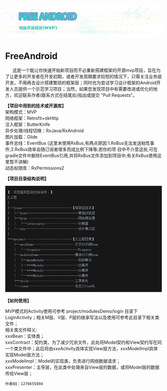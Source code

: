![](https://github.com/lixiangbin/FreeAndroid/blob/master/附件/titleLogo.jpg)

# FreeAndroid  

   <p>&nbsp;&nbsp;&nbsp;&nbsp;&nbsp;&nbsp;这是一个能让你快速开始新项目而不必重新搭建框架的开源mvp项目，旨在为了让更多的开发者在开发初期，或者开发周期要求较短的情况下，只需关注业务层开发，不用再去设计搭建繁琐的框架层；同时也为尝试学习设计框架的Android开发人员提供一个示范学习项目；当然，如果您发现项目中有需要改进或优化的地方，欢迎联系作者(联系方式在结尾处)指出或提交 "Pull Requests"。</p>

**【项目中用到的技术或开源库】**  
架构模式：MVP  
网络框架：Retrofit+okHttp  
注入框架：ButterKnife  
异步处理/线程切换：RxJava/RxAndroid  
图片加载：Glide  
事件总线：EventBus (这里未使用RxBus,有两点原因:1.RxBus无法发送粘性事件;2.RxBus效率会随订阅者增多而成比例下降等;若你的项
                    目中不介意这些,可在gradle文件中删除EventBus引用,并将RxBus文件添加到项目中;有关RxBus使用这里暂不讲解)  
动态权限库：RxPermissions2


**【项目目录结构说明】**

![](https://github.com/lixiangbin/FreeAndroid/blob/master/附件/目录.jpg)

**【如何使用】**
<p>
MVP模式的Activity使用可参考 project/modulesDemo/login 目录下LoginActivity；相关M层、V层、P层的继承写法以及使用可参考此目录下相关类文件；
</br>相关类文件释义:</br>
xxxBean：实体类；</br>
xxxContract：契约类，为了减少冗余文件，此处将Model契约和View契约写在同一个类文件中；此后将由xxxActivity具体实现View层方法，xxxModelImpl具体实现Model层方法；</br>
xxxModelImpl：Model的实现类，负责进行网络数据请求；</br>
xxxPresenter：主导层，在此类中处理来自View层的数据，或将Model层的数据传给View层；</br>




</p>

    作者QQ：1276655894
 
